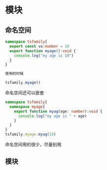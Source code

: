 <!--
 * @Author: shgopher shgopher@gmail.com
 * @Date: 2024-01-24 00:19:42
 * @LastEditors: shgopher shgopher@gmail.com
 * @LastEditTime: 2024-01-30 19:01:31
 * @FilePath: /TSFamily/ts/模块/README.md
 * @Description: 
 * 
 * Copyright (c) 2024 by shgopher, All Rights Reserved. 
-->
# 模块
## 命名空间
```ts
namespace tsfamily{
  export const va:number = 10
  export function myage():void {
    console.log("my age is 10")
  }
}

使用的时候

tsfamily.myage()
```
命名空间还可以嵌套
```ts
namespace tsfamily{
  namespace myage{
    export function myag(age: number):void {
      console.log("my age is " + age)
    }
  }
}
tsfamily.myage.myag(10)
```
命名空间用的很少，尽量别用
## 模块

